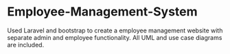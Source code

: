 # Employee-Management-System
Used Laravel and bootstrap to create a employee management website with separate admin and employee functionality. All UML and use case diagrams are included.
